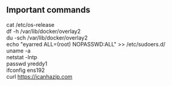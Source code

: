 ## Important commands 
cat /etc/os-release       
df -h /var/lib/docker/overlay2            
du -sch /var/lib/docker/overlay2    
echo "eyarred ALL=(root) NOPASSWD:ALL" >> /etc/sudoers.d/       
uname -a        
netstat -lntp      
passwd yreddy1    
ifconfig ens192        
curl https://icanhazip.com    




